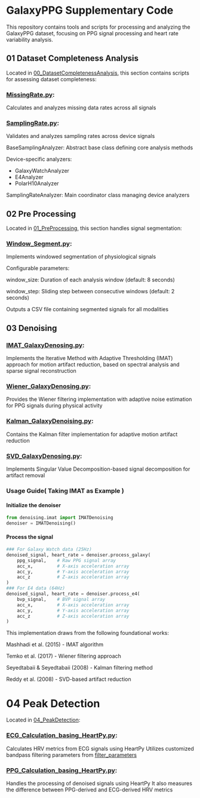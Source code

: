# GalaxyPPG Supplementary Code
This repository contains tools and scripts for processing and analyzing the GalaxyPPG dataset, focusing on PPG signal processing and heart rate variability analysis.
## 01 Dataset Completeness Analysis
Located in [00_DatasetCompletenessAnalysis](01_DatasetCompletenessAnalysis), this section contains scripts for assessing dataset completeness:

### [MissingRate.py](00_RawDataCheck%2F00_MissingRate.py): 

Calculates and analyzes missing data rates across all signals

### [SamplingRate.py](01_DatasetCompletenessAnalysis%2FSamplingRate.py):

Validates and analyzes sampling rates across device signals

BaseSamplingAnalyzer: Abstract base class defining core analysis methods

Device-specific analyzers:
- GalaxyWatchAnalyzer 
- E4Analyzer
- PolarH10Analyzer

SamplingRateAnalyzer: Main coordinator class managing device analyzers

## 02 Pre Processing

Located in [01_PreProcessing](02_PreProcessing), this section handles signal segmentation:

### [Window_Segment.py](02_PreProcessing%2FWindow_Segment.py): 
Implements windowed segmentation of physiological signals

Configurable parameters:

window_size: Duration of each analysis window (default: 8 seconds)

window_step: Sliding step between consecutive windows (default: 2 seconds)

Outputs a CSV file containing segmented signals for all modalities

## 03 Denoising 

### [IMAT_GalaxyDenosing.py](02_Denosing%2FIMAT_GalaxyDenosing.py): 

Implements the Iterative Method with Adaptive Thresholding (IMAT) approach for motion artifact reduction, based on spectral analysis and sparse signal reconstruction
### [Wiener_GalaxyDenosing.py](02_Denosing%2FWiener_GalaxyDenosing.py): 
Provides the Wiener filtering implementation with adaptive noise estimation for PPG signals during physical activity
### [Kalman_GalaxyDenoising.py](02_Denosing%2FKalman_GalaxyDenoising.py): 
Contains the Kalman filter implementation for adaptive motion artifact reduction
### [SVD_GalaxyDenosing.py](02_Denosing%2FSVD_GalaxyDenosing.py): 
Implements Singular Value Decomposition-based signal decomposition for artifact removal
### Usage Guide( Taking IMAT as Example )
#### Initialize the denoiser
```python
from denoising.imat import IMATDenoising
denoiser = IMATDenoising()
```
#### Process the signal
```python
### For Galaxy Watch data (25Hz)
denoised_signal, heart_rate = denoiser.process_galaxy(
    ppg_signal,    # Raw PPG signal array
    acc_x,         # X-axis acceleration array
    acc_y,         # Y-axis acceleration array
    acc_z          # Z-axis acceleration array
)
### For E4 data (64Hz)
denoised_signal, heart_rate = denoiser.process_e4(
    bvp_signal,    # BVP signal array
    acc_x,         # X-axis acceleration array
    acc_y,         # Y-axis acceleration array
    acc_z          # Z-axis acceleration array
)
```

This implementation draws from the following foundational works:

Mashhadi et al. (2015) - IMAT algorithm

Temko et al. (2017) - Wiener filtering approach

Seyedtabaii & Seyedtabaii (2008) - Kalman filtering method

Reddy et al. (2008) - SVD-based artifact reduction
# 04 Peak Detection

Located in [04_PeakDetection](04_PeakDetection):
### [ECG_Calculation_basing_HeartPy.py](04_PeakDetection%2FECG_Calculation_basing_HeartPy.py): 
Calculates HRV metrics from ECG signals using HeartPy
Utilizes customized bandpass filtering parameters from [filter_parameters](01_WindowSegment%2Ffilter_parameters)
### [PPG_Calculation_basing_HeartPy.py](04_PeakDetection%2FPPG_Calculation_basing_HeartPy.py): 
Handles the processing of denoised signals using HeartPy
It also measures the difference between PPG-derived and ECG-derived HRV metrics
